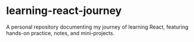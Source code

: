 # learning-react-journey
A personal repository documenting my journey of learning React, featuring hands-on practice, notes, and mini-projects.
